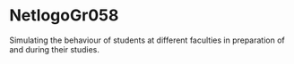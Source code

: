 # NetlogoGr058
Simulating the behaviour of students at different faculties in preparation of and during their studies.
